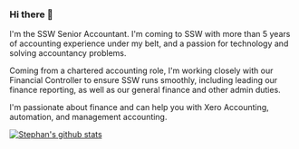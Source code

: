 ### Hi there 👋

I'm the SSW Senior Accountant. I'm coming to SSW with more than 5 years of accounting experience under my belt, and a passion for technology and solving accountancy problems.

Coming from a chartered accounting role, I'm working closely with our Financial Controller to ensure SSW runs smoothly, including leading our finance reporting, as well as our general finance and other admin duties.

I'm passionate about finance and can help you with Xero Accounting, automation, and management accounting.


[![Stephan's github stats](https://github-readme-stats.vercel.app/api?username=stephanfakossw&theme=dark)](https://github.com/stephanfakossw/github-readme-stats)
